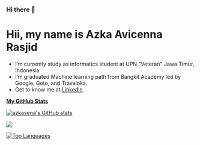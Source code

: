 ### Hi there 👋

# Hii, my name is Azka Avicenna Rasjid  

-  I’m currently study as informatics student at UPN "Veteran" Jawa Timur, Indonesia
-  I’m graduated Machine learning path from Bangkit Academy led by Google, Goto, and Traveloka.
-  Get to know me at [Linkedin](https://www.linkedin.com/in/azkaavicennar/).

<p align="left">
<a href="https://github.com/azkasena">
 <b>My GitHub Stats</b>

<a href="http://www.github.com/azkasena"><img src="https://github-readme-stats.vercel.app/api?username=azkasena&show_icons=true&hide=&count_private=true&title_color=22c55e&text_color=ffffff&icon_color=0891b2&bg_color=1c1917&hide_border=true&show_icons=true" alt="azkasena's GitHub stats" /></a>

<a href="http://www.github.com/azkasena"><img src="https://github-readme-streak-stats.herokuapp.com/?user=azkasena&stroke=ffffff&background=1c1917&ring=22c55e&fire=22c55e&currStreakNum=ffffff&currStreakLabel=22c55e&sideNums=ffffff&sideLabels=ffffff&dates=ffffff&hide_border=true" /></a>

<a href="https://github.com/azkasena" align="left"><img src="https://github-readme-stats.vercel.app/api/top-langs/?username=azkasena&langs_count=10&title_color=22c55e&text_color=ffffff&icon_color=0891b2&bg_color=1c1917&hide_border=true&locale=en&custom_title=Top%20%Languages" alt="Top Languages" /></a>

</a>
</p>
